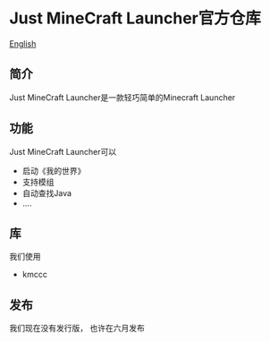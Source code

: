 # Just MineCraft Launcher官方仓库
[English](README.md)
## 简介
Just MineCraft Launcher是一款轻巧简单的Minecraft Launcher
## 功能
Just MineCraft Launcher可以
+ 启动《我的世界》
+ 支持模组
+ 自动查找Java
+ ....
## 库
我们使用
+ kmccc
## 发布
我们现在没有发行版，
也许在六月发布
